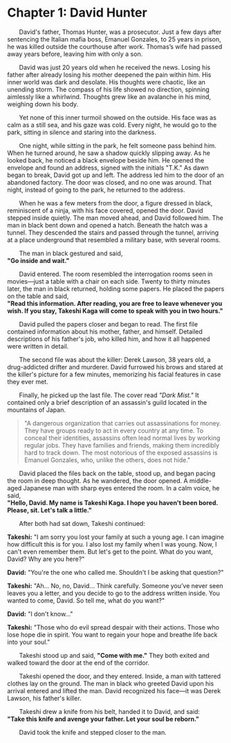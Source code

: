 # Chapter 1: David Hunter

&nbsp;&nbsp;&nbsp;&nbsp;&nbsp;&nbsp;&nbsp;David's father, Thomas Hunter, was a prosecutor. Just a few days after sentencing the Italian mafia boss, Emanuel Gonzales, to 25 years in prison, he was killed outside the courthouse after work. Thomas’s wife had passed away years before, leaving him with only a son.

&nbsp;&nbsp;&nbsp;&nbsp;&nbsp;&nbsp;&nbsp;David was just 20 years old when he received the news. Losing his father after already losing his mother deepened the pain within him. His inner world was dark and desolate. His thoughts were chaotic, like an unending storm. The compass of his life showed no direction, spinning aimlessly like a whirlwind. Thoughts grew like an avalanche in his mind, weighing down his body.

&nbsp;&nbsp;&nbsp;&nbsp;&nbsp;&nbsp;&nbsp;Yet none of this inner turmoil showed on the outside. His face was as calm as a still sea, and his gaze was cold. Every night, he would go to the park, sitting in silence and staring into the darkness.

&nbsp;&nbsp;&nbsp;&nbsp;&nbsp;&nbsp;&nbsp;One night, while sitting in the park, he felt someone pass behind him. When he turned around, he saw a shadow quickly slipping away. As he looked back, he noticed a black envelope beside him. He opened the envelope and found an address, signed with the initials "T.K." As dawn began to break, David got up and left. The address led him to the door of an abandoned factory. The door was closed, and no one was around. That night, instead of going to the park, he returned to the address.

&nbsp;&nbsp;&nbsp;&nbsp;&nbsp;&nbsp;&nbsp;When he was a few meters from the door, a figure dressed in black, reminiscent of a ninja, with his face covered, opened the door. David stepped inside quietly. The man moved ahead, and David followed him. The man in black bent down and opened a hatch. Beneath the hatch was a tunnel. They descended the stairs and passed through the tunnel, arriving at a place underground that resembled a military base, with several rooms.

&nbsp;&nbsp;&nbsp;&nbsp;&nbsp;&nbsp;&nbsp;The man in black gestured and said,  
**"Go inside and wait."**

&nbsp;&nbsp;&nbsp;&nbsp;&nbsp;&nbsp;&nbsp;David entered. The room resembled the interrogation rooms seen in movies—just a table with a chair on each side. Twenty to thirty minutes later, the man in black returned, holding some papers. He placed the papers on the table and said,  
**"Read this information. After reading, you are free to leave whenever you wish. If you stay, Takeshi Kaga will come to speak with you in two hours."**

&nbsp;&nbsp;&nbsp;&nbsp;&nbsp;&nbsp;&nbsp;David pulled the papers closer and began to read. The first file contained information about his mother, father, and himself. Detailed descriptions of his father's job, who killed him, and how it all happened were written in detail.

&nbsp;&nbsp;&nbsp;&nbsp;&nbsp;&nbsp;&nbsp;The second file was about the killer: Derek Lawson, 38 years old, a drug-addicted drifter and murderer. David furrowed his brows and stared at the killer's picture for a few minutes, memorizing his facial features in case they ever met.

&nbsp;&nbsp;&nbsp;&nbsp;&nbsp;&nbsp;&nbsp;Finally, he picked up the last file. The cover read *"Dark Mist."* It contained only a brief description of an assassin's guild located in the mountains of Japan.

> "A dangerous organization that carries out assassinations for money. They have groups ready to act in every country at any time. To conceal their identities, assassins often lead normal lives by working regular jobs. They have families and friends, making them incredibly hard to track down. The most notorious of the exposed assassins is Emanuel Gonzales, who, unlike the others, does not hide."

&nbsp;&nbsp;&nbsp;&nbsp;&nbsp;&nbsp;&nbsp;David placed the files back on the table, stood up, and began pacing the room in deep thought. As he wandered, the door opened. A middle-aged Japanese man with sharp eyes entered the room. In a calm voice, he said,  
**"Hello, David. My name is Takeshi Kaga. I hope you haven't been bored. Please, sit. Let's talk a little."**

&nbsp;&nbsp;&nbsp;&nbsp;&nbsp;&nbsp;&nbsp;After both had sat down, Takeshi continued:

**Takeshi:** "I am sorry you lost your family at such a young age. I can imagine how difficult this is for you. I also lost my family when I was young. Now, I can't even remember them. But let's get to the point. What do you want, David? Why are you here?"

**David:** "You're the one who called me. Shouldn't I be asking that question?"

**Takeshi:** "Ah... No, no, David... Think carefully. Someone you’ve never seen leaves you a letter, and you decide to go to the address written inside. You wanted to come, David. So tell me, what do you want?"

**David:** "I don't know..."

**Takeshi:** "Those who do evil spread despair with their actions. Those who lose hope die in spirit. You want to regain your hope and breathe life back into your soul."

&nbsp;&nbsp;&nbsp;&nbsp;&nbsp;&nbsp;&nbsp;Takeshi stood up and said, **"Come with me."** They both exited and walked toward the door at the end of the corridor.

&nbsp;&nbsp;&nbsp;&nbsp;&nbsp;&nbsp;&nbsp;Takeshi opened the door, and they entered. Inside, a man with tattered clothes lay on the ground. The man in black who greeted David upon his arrival entered and lifted the man. David recognized his face—it was Derek Lawson, his father's killer.

&nbsp;&nbsp;&nbsp;&nbsp;&nbsp;&nbsp;&nbsp;Takeshi drew a knife from his belt, handed it to David, and said:  
**"Take this knife and avenge your father. Let your soul be reborn."**

&nbsp;&nbsp;&nbsp;&nbsp;&nbsp;&nbsp;&nbsp;David took the knife and stepped closer to the man.
